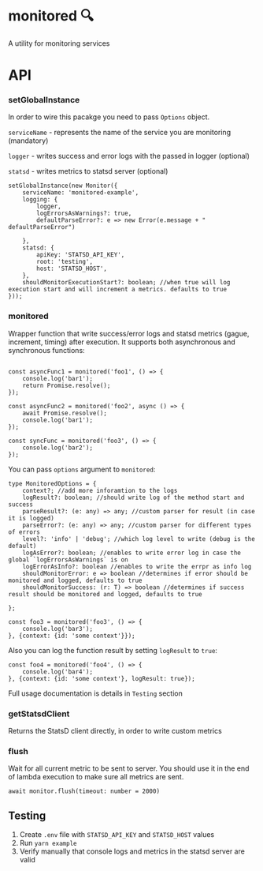 # monitored :mag:

A utility for monitoring services

# API

### setGlobalInstance

In order to wire this pacakge you need to pass `Options` object.

`serviceName` - represents the name of the service you are monitoring (mandatory)

`logger` - writes success and error logs with the passed in logger (optional)

`statsd` - writes metrics to statsd server (optional)

```
setGlobalInstance(new Monitor({
    serviceName: 'monitored-example',
    logging: {
        logger,
        logErrorsAsWarnings?: true,
        defaultParseError?: e => new Error(e.message + " defaultParseError")

    },
    statsd: {
        apiKey: 'STATSD_API_KEY',
        root: 'testing',
        host: 'STATSD_HOST',
    },
    shouldMonitorExecutionStart?: boolean; //when true will log execution start and will increment a metrics. defaults to true
}));
```

### monitored

Wrapper function that write success/error logs and statsd metrics (gague, increment, timing) after execution.
It supports both asynchronous and synchronous functions:

```

const asyncFunc1 = monitored('foo1', () => {
    console.log('bar1');
    return Promise.resolve();
});

const asyncFunc2 = monitored('foo2', async () => {
    await Promise.resolve();
    console.log('bar1');
});

const syncFunc = monitored('foo3', () => {
    console.log('bar2');
});
```

You can pass `options` argument to `monitored`:

```
type MonitoredOptions = {
    context?; //add more inforamtion to the logs
    logResult?: boolean; //should write log of the method start and success
    parseResult?: (e: any) => any; //custom parser for result (in case it is logged)
    parseError?: (e: any) => any; //custom parser for different types of errors
    level?: 'info' | 'debug'; //which log level to write (debug is the default)
    logAsError?: boolean; //enables to write error log in case the global `logErrorsAsWarnings` is on
    logErrorAsInfo?: boolean //enables to write the errpr as info log
    shouldMonitorError: e => boolean //determines if error should be monitored and logged, defaults to true
    shouldMonitorSuccess: (r: T) => boolean //determines if success result should be monitored and logged, defaults to true 

};
```

```
const foo3 = monitored('foo3', () => {
    console.log('bar3');
}, {context: {id: 'some context'}});
```

Also you can log the function result by setting `logResult` to `true`:

```
const foo4 = monitored('foo4', () => {
    console.log('bar4');
}, {context: {id: 'some context'}, logResult: true});
```

Full usage documentation is details in `Testing` section

### getStatsdClient

Returns the StatsD client directly, in order to write custom metrics

### flush

Wait for all current metric to be sent to server.
You should use it in the end of lambda execution to make sure all metrics are sent.

```
await monitor.flush(timeout: number = 2000)
```


## Testing

1. Create `.env` file with `STATSD_API_KEY` and `STATSD_HOST` values
2. Run `yarn example`
3. Verify manually that console logs and metrics in the statsd server are valid
